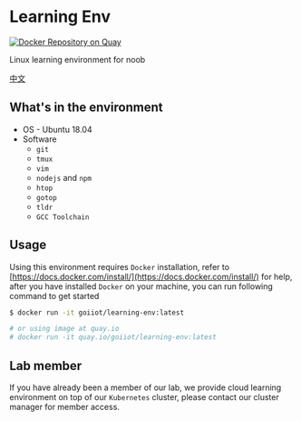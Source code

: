 # Learning Env

[![Docker Repository on Quay](https://quay.io/repository/goiiot/learning-env/status "Docker Repository on Quay")](https://quay.io/repository/goiiot/learning-env)

Linux learning environment for noob

[中文](./README.CN.md)

## What's in the environment


- OS - Ubuntu 18.04
- Software
    - `git`
    - `tmux`
    - `vim`
    - `nodejs` and `npm`
    - `htop`
    - `gotop`
    - `tldr`
    - `GCC Toolchain`

## Usage

Using this environment requires `Docker` installation, refer to [https://docs.docker.com/install/](https://docs.docker.com/install/) for help, after you have installed `Docker` on your machine, you can run following command to get started

```bash
$ docker run -it goiiot/learning-env:latest

# or using image at quay.io
# docker run -it quay.io/goiiot/learning-env:latest
```

## Lab member

If you have already been a member of our lab, we provide cloud learning environment on top of our `Kubernetes` cluster, please contact our cluster manager for member access.
